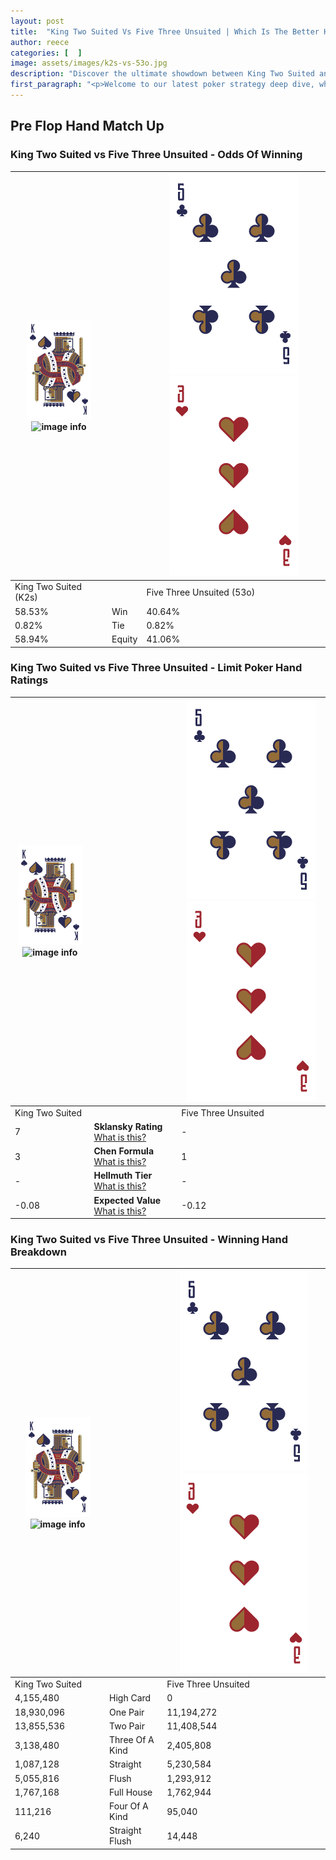 ```yaml
---
layout: post
title:  "King Two Suited Vs Five Three Unsuited | Which Is The Better Hand In Poker? A Complete Guide"
author: reece
categories: [  ]
image: assets/images/k2s-vs-53o.jpg
description: "Discover the ultimate showdown between King Two Suited and Five Three Unsuited in poker! Uncover the odds, strategies, and scenarios where one hand triumphs over the other. Get ready to up your poker game with this thrilling analysis."
first_paragraph: "<p>Welcome to our latest poker strategy deep dive, where we're pitting two distinct hands against each other in a high-stakes showdown: King Two Suited vs Five Three Unsuited.</p><p>In the dynamic world of poker, every decision counts, and knowing which hand holds the upper hand is key to your success at the table.</p><p>In this article, we'll dissect these two hands, explore the scenarios where one dominates the other, and equip you with the knowledge to make strategic choices that can tip the odds in your favor.</p><p>Get ready to unravel the intriguing dynamics of these poker hands and elevate your game to new heights.</p>"
---
```




[comment]: # (sp0)

## Pre Flop Hand Match Up

<div class="table hand-ratings" markdown="1"> 



### King Two Suited vs Five Three Unsuited - Odds Of Winning


    
| ![image info](assets/images/hand1/K.png) ![image info](assets/images/hand1/2s.png) |  | ![image info](assets/images/hand2/5.png) ![image info](assets/images/hand2/3o.png) |
| -------- | -------- | -------- |
| King Two Suited (K2s) |  | Five Three Unsuited (53o) |
| 58.53% | Win | 40.64% |
| 0.82% | Tie | 0.82% |
| 58.94% | Equity | 41.06% |




[comment]: # (sp1)



### King Two Suited vs Five Three Unsuited - Limit Poker Hand Ratings


    
| ![image info](assets/images/hand1/K.png) ![image info](assets/images/hand1/2s.png) |  | ![image info](assets/images/hand2/5.png) ![image info](assets/images/hand2/3o.png) |
| -------- | -------- | -------- |
| King Two Suited |  | Five Three Unsuited |
| 7 | **Sklansky Rating** [What is this?](/sklansky-rating-explained) | - |
| 3 | **Chen Formula** [What is this?](/chen-formula-explained) | 1 |
| - | **Hellmuth Tier** [What is this?](/Hellmuth-tier-explained) | - |
| -0.08 | **Expected Value** [What is this?](/expected-value-explained) | -0.12 |




[comment]: # (sp2)



### King Two Suited vs Five Three Unsuited - Winning Hand Breakdown


    
| ![image info](assets/images/hand1/K.png) ![image info](assets/images/hand1/2s.png) |  | ![image info](assets/images/hand2/5.png) ![image info](assets/images/hand2/3o.png) |
| -------- | -------- | -------- |
| King Two Suited |  | Five Three Unsuited |
| 4,155,480 | High Card | 0 |
| 18,930,096 | One Pair | 11,194,272 |
| 13,855,536 | Two Pair | 11,408,544 |
| 3,138,480 | Three Of A Kind | 2,405,808 |
| 1,087,128 | Straight | 5,230,584 |
| 5,055,816 | Flush | 1,293,912 |
| 1,767,168 | Full House | 1,762,944 |
| 111,216 | Four Of A Kind | 95,040 |
| 6,240 | Straight Flush | 14,448 |




[comment]: # (sp3)



</div>

[comment]: # (sp4)



[comment]: # (sp5)


